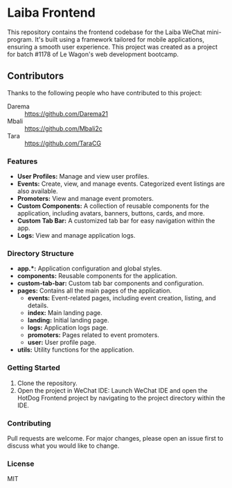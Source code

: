 # Laiba Frontend

This repository contains the frontend codebase for the Laiba WeChat mini-program. It's built using a framework tailored for mobile applications, ensuring a smooth user experience. This project was created as a project for batch #1178 of Le Wagon's web development bootcamp.

## Contributors

Thanks to the following people who have contributed to this project:

<dl>
  <dt>Darema</dt>
  <dd><a href="https://github.com/Darema21">https://github.com/Darema21</a></dd>

  <dt>Mbali</dt>
  <dd><a href="https://github.com/Mbali2c">https://github.com/Mbali2c</a></dd>

  <dt>Tara</dt>
  <dd><a href="https://github.com/TaraCG">https://github.com/TaraCG</a></dd>
</dl>

### Features

- **User Profiles:** Manage and view user profiles.
- **Events:** Create, view, and manage events. Categorized event listings are also available.
- **Promoters:** View and manage event promoters.
- **Custom Components:** A collection of reusable components for the application, including avatars, banners, buttons, cards, and more.
- **Custom Tab Bar:** A customized tab bar for easy navigation within the app.
- **Logs:** View and manage application logs.

### Directory Structure

- **app.*:** Application configuration and global styles.
- **components:** Reusable components for the application.
- **custom-tab-bar:** Custom tab bar components and configuration.
- **pages:** Contains all the main pages of the application.
  - **events:** Event-related pages, including event creation, listing, and details.
  - **index:** Main landing page.
  - **landing:** Initial landing page.
  - **logs:** Application logs page.
  - **promoters:** Pages related to event promoters.
  - **user:** User profile page.
- **utils:** Utility functions for the application.

### Getting Started

1. Clone the repository.
2. Open the project in WeChat IDE: Launch WeChat IDE and open the HotDog Frontend project by navigating to the project directory within the IDE.
   
### Contributing

Pull requests are welcome. For major changes, please open an issue first to discuss what you would like to change.

### License

MIT
